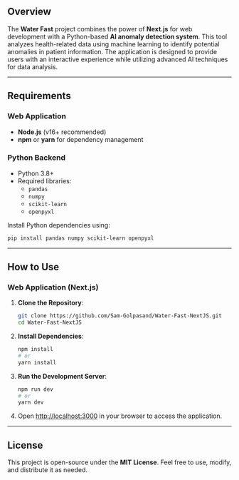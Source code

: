 ## Overview

The **Water Fast** project combines the power of **Next.js** for web development with a Python-based **AI anomaly detection system**. This tool analyzes health-related data using machine learning to identify potential anomalies in patient information. The application is designed to provide users with an interactive experience while utilizing advanced AI techniques for data analysis.

---

## Requirements

### Web Application
- **Node.js** (v16+ recommended)
- **npm** or **yarn** for dependency management

### Python Backend
- Python 3.8+
- Required libraries:
  - `pandas`
  - `numpy`
  - `scikit-learn`
  - `openpyxl`

Install Python dependencies using:
```bash
pip install pandas numpy scikit-learn openpyxl
```

---

## How to Use

### Web Application (Next.js)

1. **Clone the Repository**:
   ```bash
   git clone https://github.com/Sam-Golpasand/Water-Fast-NextJS.git
   cd Water-Fast-NextJS
   ```

2. **Install Dependencies**:
   ```bash
   npm install
   # or
   yarn install
   ```

3. **Run the Development Server**:
   ```bash
   npm run dev
   # or
   yarn dev
   ```

4. Open [http://localhost:3000](http://localhost:3000) in your browser to access the application.

---

## License

This project is open-source under the **MIT License**. Feel free to use, modify, and distribute it as needed.
